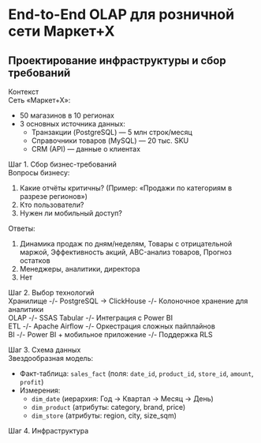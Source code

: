 # End-to-End OLAP для розничной сети Маркет+Х

## Проектирование инфраструктуры и сбор требований
Контекст  
Сеть «Маркет+Х»:  
- 50 магазинов в 10 регионах
- 3 основных источника данных:
  - Транзакции (PostgreSQL) — 5 млн строк/месяц
  - Справочники товаров (MySQL) — 20 тыс. SKU
  - CRM (API) — данные о клиентах
 
Шаг 1. Сбор бизнес-требований  
Вопросы бизнесу:  
1. Какие отчёты критичны? (Пример: «Продажи по категориям в разрезе регионов»)
2. Кто пользователи?
3. Нужен ли мобильный доступ?

Ответы:
1. Динамика продаж по дням/неделям, Товары с отрицательной маржой, Эффективность акций, ABC-анализ товаров, Прогноз остатков
2. Менеджеры, аналитики, директора
3. Нет

Шаг 2. Выбор технологий  
Хранилище -/- PostgreSQL → ClickHouse -/- Колоночное хранение для аналитики  
OLAP -/- SSAS Tabular -/- Интеграция с Power BI  
ETL -/- Apache Airflow -/- Оркестрация сложных пайплайнов  
BI -/- Power BI + мобильное приложение -/- Поддержка RLS  

Шаг 3. Схема данных  
Звездообразная модель:  
- Факт-таблица: `sales_fact` (поля: `date_id`, `product_id`, `store_id`, `amount`, `profit`)  
- Измерения:  
  - `dim_date` (иерархия: Год → Квартал → Месяц → День)  
  - `dim_product` (атрибуты: category, brand, price)  
  - `dim_store` (атрибуты: region, city, size_sqm)  
 
Шаг 4. Инфраструктура  

